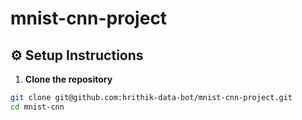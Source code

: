 # mnist-cnn-project

## ⚙️ Setup Instructions

1. **Clone the repository**
```bash
git clone git@github.com:hrithik-data-bot/mnist-cnn-project.git
cd mnist-cnn
```